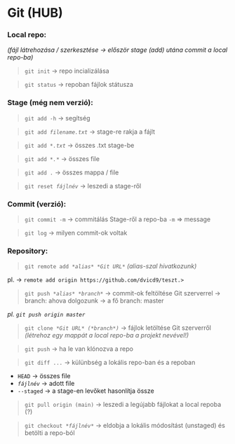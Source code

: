 # Git (HUB)

### Local repo:
*(fájl látrehozása / szerkesztése -> először stage (add) utána commit a local repo-ba)*

> `git init` -> repo incializálása

> `git status` -> repoban fájlok státusza

### Stage (még nem verzió):

> `git add -h` -> segítség

> `git add `*`filename.txt`* -> stage-re rakja a fájlt

> `git add `*`*.txt`* -> összes .txt stage-be

> `git add `*`*.*`* -> összes file

> `git add .` -> összes mappa / file

> `git reset `*`fájlnév`* -> leszedi a stage-ről

### Commit (verzió):

> `git commit -m` -> commitálás Stage-ről a repo-ba
	`-m` => message

> `git log` -> milyen commit-ok voltak

### Repository:
> `git remote add `*`*alias* *Git URL*`*
    *(alias-szal hivatkozunk)* 

pl. -> ` remote add origin https://github.com/dvicd9/teszt.> `
> `git push `*`*alias* *branch*`* -> commit-ok feltöltése Git szerverrel
	-> branch: ahova dolgozunk -> a fő branch: master

*pl. `git push origin master`*

> `git clone `*`*Git URL* (*branch*)`* -> fájlok letöltése Git szerverről *(létrehoz egy mappát a local repo-ba a projekt nevével!)*

> `git push` -> ha le van klónozva a repo

> `git diff ...` -> külünbség a lokális repo-ban és a repoban
- `HEAD` -> összes file
- *`fájlnév`* -> adott file
- `--staged` -> a stage-en levőket hasonlítja össze

> `git pull origin (main)` -> leszedi a legújabb fájlokat a local repoba (?)

> `git checkout `*`*fájlnév*`* -> eldobja a lokális módosítást (unstaged) és betölti a repo-ból